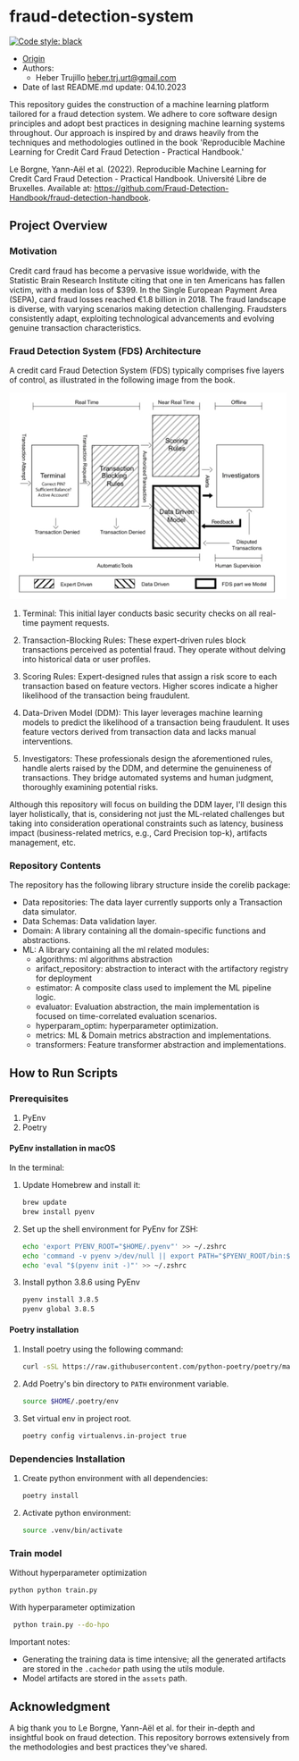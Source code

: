 fraud-detection-system
==============================
[![Code style: black](https://img.shields.io/badge/code%20style-black-000000.svg)](https://github.com/psf/black)


- [Origin](https://github.com/HeberTU/fraud-detection-system)
- Authors: 
  - Heber Trujillo <heber.trj.urt@gmail.com>
- Date of last README.md update: 04.10.2023

 
This repository guides the construction of a machine learning platform tailored for a fraud detection system. We adhere to core software design principles and adopt best practices in designing machine learning systems throughout. Our approach is inspired by and draws heavily from the techniques and methodologies outlined in the book 'Reproducible Machine Learning for Credit Card Fraud Detection - Practical Handbook.' 

Le Borgne, Yann-Aël et al. (2022). 
Reproducible Machine Learning for Credit Card Fraud Detection - Practical Handbook. 
Université Libre de Bruxelles.
Available at: https://github.com/Fraud-Detection-Handbook/fraud-detection-handbook.

## Project Overview


### Motivation

Credit card fraud has become a pervasive issue worldwide, with the Statistic Brain Research Institute citing that one in ten Americans has fallen victim, with a median loss of $399. In the Single European Payment Area (SEPA), card fraud losses reached €1.8 billion in 2018. The fraud landscape is diverse, with varying scenarios making detection challenging. Fraudsters consistently adapt, exploiting technological advancements and evolving genuine transaction characteristics.

### Fraud Detection System (FDS) Architecture

A credit card Fraud Detection System (FDS) typically comprises five layers of control, as illustrated in the following image from the book.

![img_1.png](imgs/fds.png)

1. Terminal: This initial layer conducts basic security checks on all real-time payment requests.

2. Transaction-Blocking Rules: These expert-driven rules block transactions perceived as potential fraud. They operate without delving into historical data or user profiles.

3. Scoring Rules: Expert-designed rules that assign a risk score to each transaction based on feature vectors. Higher scores indicate a higher likelihood of the transaction being fraudulent.

4. Data-Driven Model (DDM): This layer leverages machine learning models to predict the likelihood of a transaction being fraudulent. It uses feature vectors derived from transaction data and lacks manual interventions.

5. Investigators: These professionals design the aforementioned rules, handle alerts raised by the DDM, and determine the genuineness of transactions. They bridge automated systems and human judgment, thoroughly examining potential risks.

Although this repository will focus on building the DDM layer, I'll design this layer holistically, that is, considering not just the ML-related challenges but taking into consideration operational constraints such as latency, business impact (business-related metrics, e.g., Card Precision top-k), artifacts management, etc.

### Repository Contents

The repository has the following library structure inside the corelib package:

* Data repositories: The data layer currently supports only a Transaction data simulator.
* Data Schemas: Data validation layer.
* Domain: A library containing all the domain-specific functions and abstractions.
* ML: A library containing all the ml related modules:
  *  algorithms: ml algorithms abstraction
  * arifact_repository: abstraction to interact with the artifactory registry for deployment
  * estimator: A composite class used to implement the ML pipeline logic.
  * evaluator: Evaluation abstraction, the main implementation is focused on time-correlated evaluation scenarios.
  * hyperparam_optim: hyperparameter optimization.
  * metrics: ML & Domain metrics abstraction and implementations.
  * transformers: Feature transformer abstraction and implementations.


## How to Run Scripts 

### Prerequisites

1. PyEnv
2. Poetry

#### PyEnv installation in macOS

In the terminal:

1. Update Homebrew and install it:
    ```zsh
   brew update
   brew install pyenv
    ```

2. Set up the shell environment for PyEnv for ZSH:
    ```zsh
   echo 'export PYENV_ROOT="$HOME/.pyenv"' >> ~/.zshrc
   echo 'command -v pyenv >/dev/null || export PATH="$PYENV_ROOT/bin:$PATH"' >> ~/.zshrc
   echo 'eval "$(pyenv init -)"' >> ~/.zshrc
    ```

3. Install python 3.8.6 using PyEnv
    ```zsh
   pyenv install 3.8.5
   pyenv global 3.8.5
    ```

#### Poetry installation

1. Install poetry using the following command:
    ```zsh
   curl -sSL https://raw.githubusercontent.com/python-poetry/poetry/master/get-poetry.py | python -
    ```

2. Add Poetry's bin directory to `PATH` environment variable.
    ```zsh
   source $HOME/.poetry/env
    ```

3. Set virtual env in project root. 
    ```zsh
   poetry config virtualenvs.in-project true
    ```

### Dependencies Installation 

1. Create python environment with all dependencies:
    ```zsh
    poetry install
    ```
   
2. Activate python environment:
    ```zsh
    source .venv/bin/activate
    ```

### Train model

Without hyperparameter optimization
 ```zsh
 python python train.py 
 ```

With hyperparameter optimization
```zsh
 python train.py --do-hpo 
 ```

Important notes:

* Generating the training data is time intensive; all the generated artifacts are stored in the `.cachedor` path using the utils module.
* Model artifacts are stored in the `assets` path.


## Acknowledgment

A big thank you to Le Borgne, Yann-Aël et al. for their in-depth and insightful book on fraud detection. This repository borrows extensively from the methodologies and best practices they've shared.
